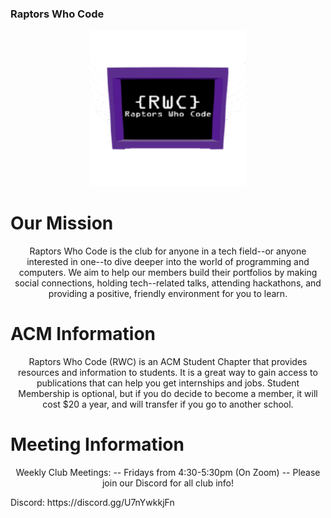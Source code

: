 ### Raptors Who Code
<p align="center">
  <img src="RWC Logo.png" alt="RWC Logo" style="width:250px;height:250px;">
</p>

# Our Mission
<p align="center">
  Raptors Who Code is the club for anyone in a tech field--or anyone interested in one--to dive deeper into the world of programming and computers. We aim to help our members build their portfolios by making social connections, holding tech--related talks, attending hackathons, and providing a positive, friendly     environment for you to learn.
</p>

# ACM Information
<p align="center">
  Raptors Who Code (RWC) is an ACM Student Chapter that provides resources and information to students. It is a great way to gain access to publications that can help you get internships and jobs. Student Membership is optional, but if you do decide to become a member, it will cost $20 a year, and will transfer if you go to another school. 
</p>

# Meeting Information
<p align="center">
  Weekly Club Meetings: 
-- Fridays from 4:30-5:30pm (On Zoom) -- 
Please join our Discord for all club info!
</p>
Discord: https://discord.gg/U7nYwkkjFn
